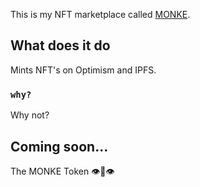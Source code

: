 This is my NFT marketplace called [MONKE](https://monke.vip).

## What does it do

Mints NFT's on Optimism and IPFS.

### `why?`

Why not?

## Coming soon...

The MONKE Token 👁🐽👁

